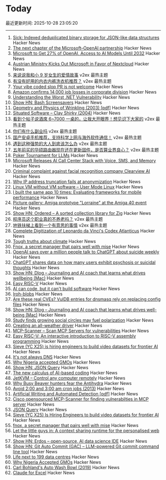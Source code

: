 # Today

最近更新时间: 2025-10-28 23:05:20

--- 
1. [Sick: Indexed deduplicated binary storage for JSON-like data structures](https://github.com/7mind/sick) Hacker News
2. [The next chapter of the Microsoft–OpenAI partnership](https://openai.com/index/next-chapter-of-microsoft-openai-partnership/) Hacker News
3. [Microsoft to Get 27% of OpenAI, Access to AI Models Until 2032](https://www.bloomberg.com/news/articles/2025-10-28/microsoft-to-get-27-of-openai-access-to-ai-models-until-2032) Hacker News
4. [Austrian Ministry Kicks Out Microsoft in Favor of Nextcloud](https://news.itsfoss.com/austrian-ministry-kicks-out-microsoft/) Hacker News
5. [来说说我和小 9 岁女生的爱情故事](https://www.v2ex.com/t/1168960) v2ex 最热主题
6. [有没有好用的内衣内裤洗衣机推荐？](https://www.v2ex.com/t/1168883) v2ex 最热主题
7. [Your vibe coded slop PR is not welcome](https://samsaffron.com/archive/2025/10/27/your-vibe-coded-slop-pr-is-not-welcome) Hacker News
8. [Amazon confirms 14,000 job losses in corporate division](https://www.bbc.com/news/articles/c1m3zm9jnl1o) Hacker News
9. [Understanding the Worst .NET Vulnerability](https://andrewlock.net/understanding-the-worst-dotnet-vulnerability-request-smuggling-and-cve-2025-55315/) Hacker News
10. [Show HN: Bash Screensavers](https://github.com/attogram/bash-screensavers) Hacker News
11. [Geometry and Physics of Wrinkling (2003) [pdf]](https://softmath.seas.harvard.edu/wp-content/uploads/2019/10/2003-03.pdf) Hacker News
12. [Situated Software – Clay Shirky (2004)](http://shirky.com/essays/situated-software/) Hacker News
13. [看到个帖子说酒席 6~7000 一桌的，让我大开眼界！想见识下大家的](https://www.v2ex.com/t/1168928) v2ex 最热主题
14. [你们有什么副业吗](https://www.v2ex.com/t/1168877) v2ex 最热主题
15. [国产安卓手机推荐，支持科学上网与海外软件通信！](https://www.v2ex.com/t/1168796) v2ex 最热主题
16. [遇到这种强势的大人到底该怎么办](https://www.v2ex.com/t/1168872) v2ex 最热主题
17. [五年前买的华硕路由器现在还在更新固件，是否算业界良心？](https://www.v2ex.com/t/1168788) v2ex 最热主题
18. [Poker Tournament for LLMs](https://pokerbattle.ai/event) Hacker News
19. [Microsoft Releases AI Call Center Stack with Voice, SMS, and Memory](https://github.com/microsoft/call-center-ai) Hacker News
20. [Criminal complaint against facial recognition company Clearview AI](https://noyb.eu/en/criminal-complaint-against-facial-recognition-company-clearview-ai) Hacker News
21. [Why IP address truncation fails at anonymization](https://00f.net/2025/10/27/ip-anonymization/) Hacker News
22. [Linux VM without VM software – User Mode Linux](https://popovicu.com/posts/linux-vm-without-vm-software-user-mode/) Hacker News
23. [I built the same app 10 times: Evaluating frameworks for mobile performance](https://www.lorenstew.art/blog/10-kanban-boards/) Hacker News
24. [Picture gallery: Amiga prototype "Lorraine" at the Amiga 40 event](https://www.amiga-news.de/en/news/AN-2025-10-00110-EN.html) Hacker News
25. [Show HN: Ordered – A sorted collection library for Zig](https://news.ycombinator.com/item?id=45729457) Hacker News
26. [程序员这个职业真的不养老吗？](https://www.v2ex.com/t/1168799) v2ex 最热主题
27. [地铁扶梯上看到一个有意思的事情](https://www.v2ex.com/t/1168795) v2ex 最热主题
28. [Complete Digitization of Leonardo da Vinci's Codex Atlanticus](https://www.openculture.com/2025/10/digitization-of-leonardo-da-vincis-codex-atlanticus.html) Hacker News
29. [Tough truths about climate](https://www.gatesnotes.com/home/home-page-topic/reader/three-tough-truths-about-climate) Hacker News
30. [Fnox, a secret manager that pairs well with mise](https://github.com/jdx/mise/discussions/6779) Hacker News
31. [OpenAI says over a million people talk to ChatGPT about suicide weekly](https://techcrunch.com/2025/10/27/openai-says-over-a-million-people-talk-to-chatgpt-about-suicide-weekly/) Hacker News
32. [ChatGPT shares data on how many users exhibit psychosis or suicidal thoughts](https://www.bbc.com/news/articles/c5yd90g0q43o) Hacker News
33. [Show HN: Dlog – Journaling and AI coach that learns what drives wellbeing (Mac)](https://dlog.pro/) Hacker News
34. [Easy RISC-V](https://dramforever.github.io/easyriscv/) Hacker News
35. [AI can code, but it can't build software](https://bytesauna.com/post/coding-vs-software-engineering) Hacker News
36. [Iroh-blobs](https://www.iroh.computer/blog/iroh-blobs-0-95-new-features) Hacker News
37. [Are these real CVEs? VulDB entries for dnsmasq rely on replacing config files](https://seclists.org/oss-sec/2025/q4/79) Hacker News
38. [Show HN: Dlog – Journaling and AI coach that learns what drives well-being (Mac)](https://dlog.pro/) Hacker News
39. [Study finds growing social circles may fuel polarization](https://phys.org/news/2025-10-friends-division-social-circles-fuel.html) Hacker News
40. [Creating an all-weather driver](https://waymo.com/blog/2025/10/creating-an-all-weather-driver) Hacker News
41. [MCP-Scanner – Scan MCP Servers for vulnerabilities](https://github.com/cisco-ai-defense/mcp-scanner) Hacker News
42. [Easy RISC-V: An interactive introduction to RISC-V assembly programming](https://dramforever.github.io/easyriscv/) Hacker News
43. [Sieve (YC X25) is hiring engineers to build video datasets for frontier AI](https://www.sievedata.com/) Hacker News
44. [It's not always DNS](https://notes.pault.ag/its-not-always-dns/) Hacker News
45. [Why Nigeria accepted GMOs](https://www.asimov.press/p/nigeria-crops) Hacker News
46. [Show HN: JSON Query](https://jsonquerylang.org/) Hacker News
47. [The new calculus of AI-based coding](https://blog.joemag.dev/2025/10/the-new-calculus-of-ai-based-coding.html) Hacker News
48. [JetKVM – Control any computer remotely](https://jetkvm.com/) Hacker News
49. [Why Busy Beaver hunters fear the Antihydra](https://benbrubaker.com/why-busy-beaver-hunters-fear-the-antihydra/) Hacker News
50. [Avoid 2:00 and 3:00 am cron jobs (2013)](https://www.endpointdev.com/blog/2013/04/avoid-200-and-300-am-cron-jobs/) Hacker News
51. [Artificial Writing and Automated Detection [pdf]](https://www.nber.org/system/files/working_papers/w34223/w34223.pdf) Hacker News
52. [Cisco opensourced MCP-Scanner for finding vulnerabilties in MCP server](https://github.com/cisco-ai-defense/mcp-scanner) Hacker News
53. [JSON Query](https://jsonquerylang.org/) Hacker News
54. [Sieve (YC X25) Is Hiring Engineers to build video datasets for frontier AI](https://www.sievedata.com/) Hacker News
55. [fnox, a secret manager that pairs well with mise](https://github.com/jdx/mise/discussions/6779) Hacker News
56. [Let the little guys in: A context sharing runtime for the personalised web](https://arjun.md/little-guys) Hacker News
57. [Show HN: Erdos – open-source, AI data science IDE](https://www.lotas.ai/erdos) Hacker News
58. [Show HN: Git Auto Commit (GAC) – LLM-powered Git commit command line tool](https://github.com/cellwebb/gac) Hacker News
59. [Life next to 199 data centres](https://www.bbc.com/news/articles/c93dnnxewdvo) Hacker News
60. [Why Nigeria Accepted GMOs](https://www.asimov.press/p/nigeria-crops) Hacker News
61. [Carl Bohland's Auto Wash Bowl (2019)](https://www.vintag.es/2019/12/the-auto-wash-bowl.html) Hacker News
62. [Claude for Excel](https://www.claude.com/claude-for-excel) Hacker News
